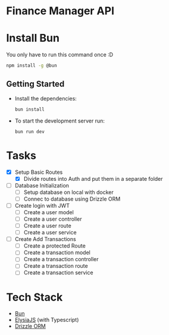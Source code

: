 # Finance Manager API

# Install Bun
You only have to run this command once :D 
```bash
npm install -g @bun
```

## Getting Started
- Install the dependencies:
    ```bash
    bun install 
    ```

- To start the development server run:
    ```bash
    bun run dev
    ```

# Tasks

- [x] Setup Basic Routes
  - [x] Divide routes into Auth and put them in a separate folder
- [ ] Database Initialization
  - [ ] Setup database on local with docker
  - [ ] Connec to database using Drizzle ORM
- [ ] Create login with JWT
  - [ ] Create a user model
  - [ ] Create a user controller
  - [ ] Create a user route
  - [ ] Create a user service
- [ ] Create Add Transactions
  - [ ] Create a protected Route
  - [ ] Create a transaction model
  - [ ] Create a transaction controller
  - [ ] Create a transaction route
  - [ ] Create a transaction service

# Tech Stack

- [Bun](https://bun.sh/) 
- [ElysiaJS](https://elysiajs.com/) (with Typescript)
- [Drizzle ORM](https://orm.drizzle.team/)